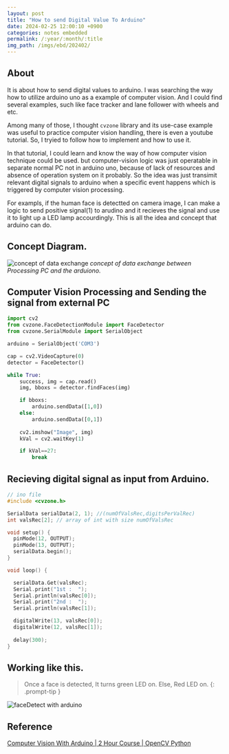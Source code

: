 ```yaml
---
layout: post
title: "How to send Digital Value To Arduino"
date: 2024-02-25 12:00:10 +0900
categories: notes embedded
permalink: /:year/:month/:title
img_path: /imgs/ebd/202402/
---
```


## About
It is about how to send digital values to arduino. I was searching the way how to utilize arduino uno as a example of computer vision. And I could find several examples, such like face tracker and lane follower with wheels and etc. 

Among many of those, I thought `cvzone` library and its use-case example was useful to practice computer vision handling, there is even a youtube tutorial. So, I tryied to follow how to implement and how to use it. 

In that tutorial, I could learn and know the way of how computer vision technique could be used. but computer-vision logic was just operatable in separate normal PC not in arduino uno, because of lack of resources and absence of operation system on it probably. So the idea was just transimit relevant digital signals to arduino  when a specific event happens which is triggered by computer vision processing.

For exampls, if the human face is detectted on camera image, I can make a logic to send positive signal(1) to arudino and it recieves the signal and use it to light up a LED lamp accourdingly. This is all the idea and concept that arduino can do.

## Concept Diagram.
![concept of data exchange](data_exchange.png)
_concept of data exchange between Processing PC and the arduiono._


## Computer Vision Processing and Sending the signal from external PC

```python
import cv2
from cvzone.FaceDetectionModule import FaceDetector
from cvzone.SerialModule import SerialObject

arduino = SerialObject('COM3')

cap = cv2.VideoCapture(0)
detector = FaceDetector()

while True:
    success, img = cap.read()
    img, bboxs = detector.findFaces(img)

    if bboxs:
        arduino.sendData([1,0])
    else:
        arduino.sendData([0,1])
    
    cv2.imshow("Image", img)
    kVal = cv2.waitKey(1)

    if kVal==27:
        break

```


## Recieving digital signal as input from Arduino.

```c
// ino file
#include <cvzone.h>

SerialData serialData(2, 1); //(numOfValsRec,digitsPerValRec)
int valsRec[2]; // array of int with size numOfValsRec 

void setup() {
  pinMode(12, OUTPUT);
  pinMode(13, OUTPUT);
  serialData.begin();
}

void loop() {

  serialData.Get(valsRec);
  Serial.print("1st :  ");
  Serial.println(valsRec[0]);
  Serial.print("2nd :  ");
  Serial.println(valsRec[1]);

  digitalWrite(13, valsRec[0]);
  digitalWrite(12, valsRec[1]);
  
  delay(300);
}
```

## Working like this.

>Once a face is detected, It turns green LED on. Else, Red LED on.
{: .prompt-tip }

![faceDetect with arduino](0225_faceDetect_withARD.gif)


## Reference
[Computer Vision With Arduino | 2 Hour Course | OpenCV Python](https://youtu.be/mfiRJ1qgToc?si=7wzN8Gc_ffSY-miZ)